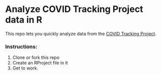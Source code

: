 # Analyze COVID Tracking Project data in R
This repo lets you quickly analyze data from the [COVID Tracking Project](https://covidtracking.com/).

### Instructions:
1. Clone or fork this repo
2. Create an RProject file in it
3. Get to work.
